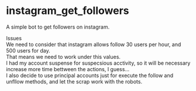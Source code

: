# instagram_get_followers
A simple bot to get followers on instagram.

<title>My notes:</title>

Issues <br>
We need to consider that instagram allows follow 30 users per hour, and 500 users for day.<br>
That means we need to work under this values.<br> 
I had my account suspense for suspecsious acctivity, so it will be necessary increase more time bettween the actions, I guess...<br>
I also decide to use principal accounts just for execute the follow and unfllow methods, and let the scrap work with the robots.
